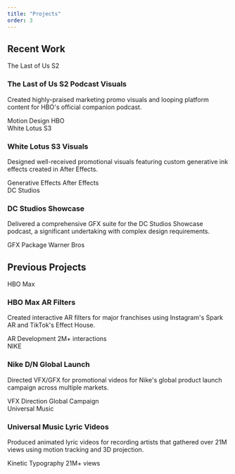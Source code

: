 ```yaml
---
title: "Projects"
order: 3
---
```


<h2>Recent Work</h2>

<div class="grid grid-cols-1 md:grid-cols-3 gap-8 mb-16">
  <div class="bg-white rounded-lg shadow-md border border-gray-200 overflow-hidden transition-all hover:shadow-lg transform hover:-translate-y-1 duration-300">
    <div class="aspect-w-16 aspect-h-9 bg-gray-100">
      <div class="flex items-center justify-center h-full bg-primary-50 text-primary-900 font-serif italic text-xl">
        The Last of Us S2
      </div>
    </div>
    <div class="p-6">
      <h3 class="text-xl font-serif font-bold mb-2 text-gray-900">The Last of Us S2 Podcast Visuals</h3>
      <p class="text-gray-700 mb-3">Created highly-praised marketing promo visuals and looping platform content for HBO's official companion podcast.</p>
      <div class="flex flex-wrap mb-2">
        <span class="inline-block px-2 py-1 rounded-full bg-primary-100 text-primary-800 font-medium text-sm mr-2 mb-2">Motion Design</span>
        <span class="inline-block px-2 py-1 rounded-full bg-primary-100 text-primary-800 font-medium text-sm mr-2 mb-2">HBO</span>
      </div>
    </div>
  </div>

  <div class="bg-white rounded-lg shadow-md border border-gray-200 overflow-hidden transition-all hover:shadow-lg transform hover:-translate-y-1 duration-300">
    <div class="aspect-w-16 aspect-h-9 bg-gray-100">
      <div class="flex items-center justify-center h-full bg-primary-50 text-primary-900 font-serif italic text-xl">
        White Lotus S3
      </div>
    </div>
    <div class="p-6">
      <h3 class="text-xl font-serif font-bold mb-2 text-gray-900">White Lotus S3 Visuals</h3>
      <p class="text-gray-700 mb-3">Designed well-received promotional visuals featuring custom generative ink effects created in After Effects.</p>
      <div class="flex flex-wrap mb-2">
        <span class="inline-block px-2 py-1 rounded-full bg-primary-100 text-primary-800 font-medium text-sm mr-2 mb-2">Generative Effects</span>
        <span class="inline-block px-2 py-1 rounded-full bg-primary-100 text-primary-800 font-medium text-sm mr-2 mb-2">After Effects</span>
      </div>
    </div>
  </div>

  <div class="bg-white rounded-lg shadow-md border border-gray-200 overflow-hidden transition-all hover:shadow-lg transform hover:-translate-y-1 duration-300">
    <div class="aspect-w-16 aspect-h-9 bg-gray-100">
      <div class="flex items-center justify-center h-full bg-primary-50 text-primary-900 font-serif italic text-xl">
        DC Studios
      </div>
    </div>
    <div class="p-6">
      <h3 class="text-xl font-serif font-bold mb-2 text-gray-900">DC Studios Showcase</h3>
      <p class="text-gray-700 mb-3">Delivered a comprehensive GFX suite for the DC Studios Showcase podcast, a significant undertaking with complex design requirements.</p>
      <div class="flex flex-wrap mb-2">
        <span class="inline-block px-2 py-1 rounded-full bg-primary-100 text-primary-800 font-medium text-sm mr-2 mb-2">GFX Package</span>
        <span class="inline-block px-2 py-1 rounded-full bg-primary-100 text-primary-800 font-medium text-sm mr-2 mb-2">Warner Bros</span>
      </div>
    </div>
  </div>
</div>

<h2>Previous Projects</h2>

<div class="grid grid-cols-1 md:grid-cols-3 gap-8">
  <div class="bg-white rounded-lg shadow-md border border-gray-200 overflow-hidden transition-all hover:shadow-lg transform hover:-translate-y-1 duration-300">
    <div class="aspect-w-16 aspect-h-9 bg-gray-100">
      <div class="flex items-center justify-center h-full bg-primary-50 text-primary-900 font-serif italic text-xl">
        HBO Max
      </div>
    </div>
    <div class="p-6">
      <h3 class="text-xl font-serif font-bold mb-2 text-gray-900">HBO Max AR Filters</h3>
      <p class="text-gray-700 mb-3">Created interactive AR filters for major franchises using Instagram's Spark AR and TikTok's Effect House.</p>
      <div class="flex flex-wrap mb-2">
        <span class="inline-block px-2 py-1 rounded-full bg-primary-100 text-primary-800 font-medium text-sm mr-2 mb-2">AR Development</span>
        <span class="inline-block px-2 py-1 rounded-full bg-primary-100 text-primary-800 font-medium text-sm mr-2 mb-2">2M+ interactions</span>
      </div>
    </div>
  </div>

  <div class="bg-white rounded-lg shadow-md border border-gray-200 overflow-hidden transition-all hover:shadow-lg transform hover:-translate-y-1 duration-300">
    <div class="aspect-w-16 aspect-h-9 bg-gray-100">
      <div class="flex items-center justify-center h-full bg-primary-50 text-primary-900 font-serif italic text-xl">
        NIKE
      </div>
    </div>
    <div class="p-6">
      <h3 class="text-xl font-serif font-bold mb-2 text-gray-900">Nike D/N Global Launch</h3>
      <p class="text-gray-700 mb-3">Directed VFX/GFX for promotional videos for Nike's global product launch campaign across multiple markets.</p>
      <div class="flex flex-wrap mb-2">
        <span class="inline-block px-2 py-1 rounded-full bg-primary-100 text-primary-800 font-medium text-sm mr-2 mb-2">VFX Direction</span>
        <span class="inline-block px-2 py-1 rounded-full bg-primary-100 text-primary-800 font-medium text-sm mr-2 mb-2">Global Campaign</span>
      </div>
    </div>
  </div>

  <div class="bg-white rounded-lg shadow-md border border-gray-200 overflow-hidden transition-all hover:shadow-lg transform hover:-translate-y-1 duration-300">
    <div class="aspect-w-16 aspect-h-9 bg-gray-100">
      <div class="flex items-center justify-center h-full bg-primary-50 text-primary-900 font-serif italic text-xl">
        Universal Music
      </div>
    </div>
    <div class="p-6">
      <h3 class="text-xl font-serif font-bold mb-2 text-gray-900">Universal Music Lyric Videos</h3>
      <p class="text-gray-700 mb-3">Produced animated lyric videos for recording artists that gathered over 21M views using motion tracking and 3D projection.</p>
      <div class="flex flex-wrap mb-2">
        <span class="inline-block px-2 py-1 rounded-full bg-primary-100 text-primary-800 font-medium text-sm mr-2 mb-2">Kinetic Typography</span>
        <span class="inline-block px-2 py-1 rounded-full bg-primary-100 text-primary-800 font-medium text-sm mr-2 mb-2">21M+ views</span>
      </div>
    </div>
  </div>
</div>
